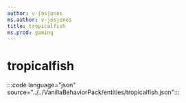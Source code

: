 ```yaml
---
author: v-josjones
ms.author: v-josjones
title: tropicalfish
ms.prod: gaming
---
```


# tropicalfish

:::code language="json" source="../../VanillaBehaviorPack/entities/tropicalfish.json":::
